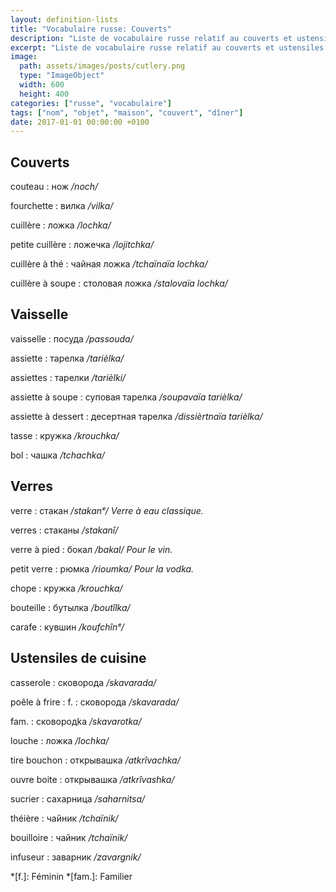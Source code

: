 ```yaml
---
layout: definition-lists
title: "Vocabulaire russe: Couverts"
description: "Liste de vocabulaire russe relatif au couverts et ustensiles de cuisine."
excerpt: "Liste de vocabulaire russe relatif au couverts et ustensiles de cuisine."
image:
  path: assets/images/posts/cutlery.png
  type: "ImageObject"
  width: 600
  height: 400
categories: ["russe", "vocabulaire"]
tags: ["nom", "objet", "maison", "couvert", "dîner"]
date: 2017-01-01 00:00:00 +0100
---
```



## Couverts

couteau
: нож
*/noch/*

fourchette
: вилка
*/vilka/*

cuillère
: ложка
*/lochka/*

petite cuillère
: ложечка
*/lojitchka/*

cuillère à thé
: чайная ложка
*/tchaïnaïa lochka/*

cuillère à soupe
: столовая ложка
*/stalovaïa lochka/*


## Vaisselle

vaisselle
: посуда
*/passouda/*

assiette
: тарелка
*/tarièlka/*

assiettes
: тарелки
*/tarièlki/*

assiette à soupe
: суповая тарелка
*/soupavaïa tarièlka/*

assiette à dessert
: десертная тарелка
*/dissièrtnaïa tarièlka/*

tasse
: кружка
*/krouchka/*

bol
: чашка
*/tchаchka/*


## Verres

verre
: стакан
*/stakanᵉ/ Verre à eau classique.*

verres
: стаканы
*/stakanî/*

verre à pied
: бокал
*/bakal/ Pour le vin.*

petit verre
: рюмка
*/rioumka/ Pour la vodka.*

chope
: кружка
*/krouchka/*

bouteille
: бутылка
*/boutîlka/*

carafe
: кувшин
*/koufchînᵉ/*


## Ustensiles de cuisine

casserole
: сковорода
*/skavarada/*

poêle à frire
: f.
  : сковорода
  */skavarada/*

  fam.
  : сковородkа
  */skavarotka/*

louche
: ложка
*/lochka/*

tire bouchon
: открывашка
*/atkrîvachka/*

ouvre boite
: открывашка
*/atkrîvashka/*

sucrier
: сахарница
*/saharnitsa/*

théière
: чайник
*/tchаïnik/*

bouilloire
: чайник
*/tchаïnik/*

infuseur
: заварник
*/zavargnik/*



*[f.]: Féminin
*[fam.]: Familier

